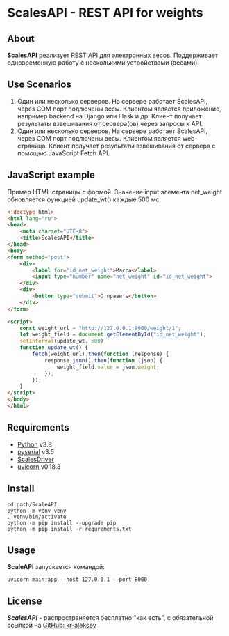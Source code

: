 # ScalesAPI - REST API for weights
## About
**ScalesAPI** реализует REST API для электронных весов. 
Поддерживает одновременную работу с несколькими устройствами (весами). 

## Use Scenarios
1. Один или несколько серверов. На сервере работает ScalesAPI, через COM порт подлючены весы. 
Клиентом является приложение, например backend на Django или Flask и др. 
Клиент получает результаты взвешивания от сервера(ов) через запросы к API.
2. Один или несколько серверов. На сервере работает ScalesAPI, через COM порт подлючены весы. 
Клиентом является web-страница. 
Клиент получает результаты взвешивания от сервера с помощью JavaScript Fetch API.

## JavaScript example
Пример HTML страницы с формой. Значение input элемента net_weight обновляется функцией update_wt() каждые 500 мс.

```html
<!doctype html>
<html lang="ru">
<head>
    <meta charset="UTF-8">
    <title>ScalesAPI</title>
</head>
<body>
<form method="post">
    <div>
        <label for="id_net_weight">Масса</label>
        <input type="number" name="net_weight" id="id_net_weight">
    </div>
    <div>
        <button type="submit">Отправить</button>
    </div>
</form>

<script>
    const weight_url = "http://127.0.0.1:8000/weight/1";
    let weight_field = document.getElementById("id_net_weight");
    setInterval(update_wt, 500)
    function update_wt() {
        fetch(weight_url).then(function (response) {
            response.json().then(function (json) {
                weight_field.value = json.weight;
            });
        });
    }
</script>
</body>
</html>
```
## Requirements

- [Python](https://www.python.org/) v3.8
- [pyserial](https://pypi.org/project/pyserial/) v3.5
- [ScalesDriver](https://github.com/kr-aleksey/ScalesDriver.git)
- [uvicorn](https://pypi.org/project/uvicorn/) v0.18.3

## Install
```shell
cd path/ScaleAPI
python -m venv venv
. venv/bin/activate
python -m pip install --upgrade pip  
python -m pip install -r requrements.txt
```

## Usage

**ScaleAPI** запускается командой:
```
uvicorn main:app --host 127.0.0.1 --port 8000
```

## License
***ScalesAPI*** - распространяется бесплатно "как есть", с обязательной ссылкой на [GitHub: kr-aleksey](https://github.com/kr-aleksey)

